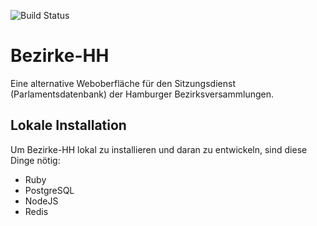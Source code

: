 ![Build Status](https://github.com/tbk303/bezirkr/workflows/CI/badge.svg)

# Bezirke-HH

Eine alternative Weboberfläche für den Sitzungsdienst (Parlamentsdatenbank) der Hamburger Bezirksversammlungen.

## Lokale Installation

Um Bezirke-HH lokal zu installieren und daran zu entwickeln, sind diese Dinge nötig:

- Ruby
- PostgreSQL
- NodeJS
- Redis

